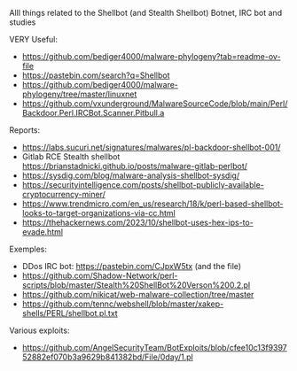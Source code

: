 Alll things related to the Shellbot (and Stealth Shellbot) Botnet, IRC bot and studies

VERY Useful:
- https://github.com/bediger4000/malware-phylogeny?tab=readme-ov-file
- https://pastebin.com/search?q=Shellbot
- https://github.com/bediger4000/malware-phylogeny/tree/master/linuxnet
- https://github.com/vxunderground/MalwareSourceCode/blob/main/Perl/Backdoor.Perl.IRCBot.Scanner.Pitbull.a

Reports:
- https://labs.sucuri.net/signatures/malwares/pl-backdoor-shellbot-001/
- Gitlab RCE Stealth shellbot https://brianstadnicki.github.io/posts/malware-gitlab-perlbot/
- https://sysdig.com/blog/malware-analysis-shellbot-sysdig/
- https://securityintelligence.com/posts/shellbot-publicly-available-cryptocurrency-miner/
- https://www.trendmicro.com/en_us/research/18/k/perl-based-shellbot-looks-to-target-organizations-via-cc.html
- https://thehackernews.com/2023/10/shellbot-uses-hex-ips-to-evade.html

Exemples:
- DDos IRC bot: https://pastebin.com/CJpxW5tx (and the file)
- https://github.com/Shadow-Network/perl-scripts/blob/master/Stealth%20ShellBot%20Verson%200.2.pl
- https://github.com/nikicat/web-malware-collection/tree/master
- https://github.com/tennc/webshell/blob/master/xakep-shells/PERL/shellbot.pl.txt

Various exploits:
- https://github.com/AngelSecurityTeam/BotExploits/blob/cfee10c13f939752882ef070b3a9629b841382bd/File/0day/1.pl
